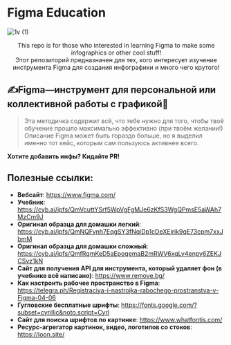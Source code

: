 # Figma Education
![1v (1)](https://user-images.githubusercontent.com/92199696/206842244-778993c1-52dc-4976-a7d7-fca532c77595.png) <br/>

<p align="center">
This repo is for those who interested in learning Figma to make some infographics or other cool stuff!<br/>
Этот репозиторий предназначен для тех, кого интересует изучение инструмента Figma для создания инфографики и много чего крутого!

## ✍️Figma—инструмент для персональной или коллективной работы с графикой🎨

> Эта методичка содержит всё, что тебе нужно для того, чтобы твоё обучение прошло максимально эффективно (при твоём желании!) 
  Описание Figma может быть гораздо больше, но я выделил именно тот кейс, которым сам пользуюсь активнее всего. 

**Хотите добавить инфы? Кидайте PR!**

## Полезные ссылки:

- **Вебсайт**: https://www.figma.com/
- **Учебник**: https://cyb.ai/ipfs/QmVcuttYSrf5WpVgFgMJe6zKfS3WgQPmsE5aWAh7MzCm9J
- **Оригинал образца для домашки легкий**: https://cyb.ai/ipfs/QmNQFynh7EqgSY3fNqiDp1cDeXEjrik9qE73cpm7xxJbmM
- **Оригинал образца для домашки сложный**: https://cyb.ai/ipfs/QmfRgmKeD5aEpoqemaB2mRWV6xqLv4enpy6ZEKJCSvz1kN
- **Сайт для получения API для инструмента, который удаляет фон (в учебнике всё написано)**: https://www.remove.bg/
- **Как настроить рабочее пространство в Figma**: https://telegra.ph/Registraciya-i-nastrojka-rabochego-prostranstva-v-Figma-04-06
- **Гугловские бесплатные шрифты**: https://fonts.google.com/?subset=cyrillic&noto.script=Cyrl
- **Cайт для поиска шрифтов по картинке**: https://www.whatfontis.com/
- **Ресурс-агрегатор картинок, видео, логотипов со стоков**: https://loon.site/
